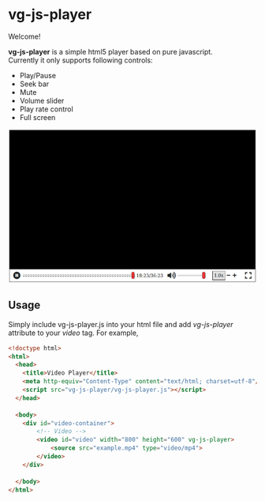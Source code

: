 # vg-js-player

Welcome!

**vg-js-player** is a simple html5 player based on pure javascript.  
Currently it only supports following controls:
* Play/Pause
* Seek bar
* Mute
* Volume slider
* Play rate control
* Full screen

  
![Player Screenshot](/example.jpeg?raw=true)


## Usage ##

Simply include vg-js-player.js into your html file and add *vg-js-player* attribute to your *video* tag.
For example,

```html
<!doctype html>
<html>
  <head>
    <title>Video Player</title>
    <meta http-equiv="Content-Type" content="text/html; charset=utf-8"/>
    <script src="vg-js-player/vg-js-player.js"></script>
  </head>
  
  <body>
    <div id="video-container">
        <!-- Video -->
        <video id="video" width="800" height="600" vg-js-player>
            <source src="example.mp4" type="video/mp4">
        </video>
    </div>
  
  </body>
</html>
```
